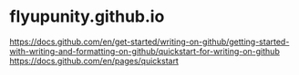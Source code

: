 # flyupunity.github.io
https://docs.github.com/en/get-started/writing-on-github/getting-started-with-writing-and-formatting-on-github/quickstart-for-writing-on-github
https://docs.github.com/en/pages/quickstart
